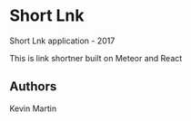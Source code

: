 # Short Lnk
Short Lnk application - 2017

This is link shortner built on Meteor and React

## Authors
Kevin Martin
